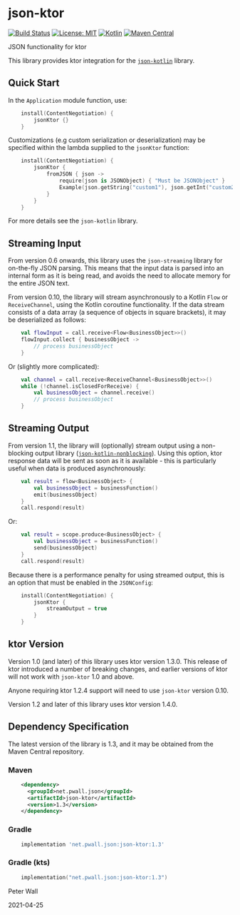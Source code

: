 # json-ktor

[![Build Status](https://travis-ci.org/pwall567/json-ktor.svg?branch=master)](https://travis-ci.org/pwall567/json-ktor)
[![License: MIT](https://img.shields.io/badge/License-MIT-yellow.svg)](https://opensource.org/licenses/MIT)
[![Kotlin](https://img.shields.io/static/v1?label=Kotlin&message=v1.4.0&color=blue&logo=kotlin)](https://github.com/JetBrains/kotlin/releases/tag/v1.4.0)
[![Maven Central](https://img.shields.io/maven-central/v/net.pwall.json/json-ktor?label=Maven%20Central)](https://search.maven.org/search?q=g:%22net.pwall.json%22%20AND%20a:%22json-ktor%22)

JSON functionality for ktor

This library provides ktor integration for the [`json-kotlin`](https://github.com/pwall567/json-kotlin) library.

## Quick Start

In the `Application` module function, use:
```kotlin
    install(ContentNegotiation) {
        jsonKtor {}
    }
```

Customizations (e.g custom serialization or deserialization) may be specified within the lambda supplied to the
`jsonKtor` function:
```kotlin
    install(ContentNegotiation) {
        jsonKtor {
            fromJSON { json ->
                require(json is JSONObject) { "Must be JSONObject" }
                Example(json.getString("custom1"), json.getInt("custom2"))
            }
        }
    }
```
For more details see the `json-kotlin` library.

## Streaming Input

From version 0.6 onwards, this library uses the `json-streaming` library for on-the-fly JSON parsing.
This means that the input data is parsed into an internal form as it is being read, and avoids the need to allocate
memory for the entire JSON text.

From version 0.10, the library will stream asynchronously to a Kotlin `Flow` or `ReceiveChannel`, using the Kotlin
coroutine functionality.
If the data stream consists of a data array (a sequence of objects in square brackets), it may be deserialized as
follows:
```kotlin
    val flowInput = call.receive<Flow<BusinessObject>>()
    flowInput.collect { businessObject ->
        // process businessObject
    }
```
Or (slightly more complicated):
```kotlin
    val channel = call.receive<ReceiveChannel<BusinessObject>>()
    while (!channel.isClosedForReceive) {
        val businessObject = channel.receive()
        // process businessObject
    }
```

## Streaming Output

From version 1.1, the library will (optionally) stream output using a non-blocking output library
([`json-kotlin-nonblocking`](https://github.com/pwall567/json-kotlin-nonblocking)).
Using this option, ktor response data will be sent as soon as it is available - this is particularly useful when data is
produced asynchronously:
```kotlin
    val result = flow<BusinessObject> {
        val businessObject = businessFunction()
        emit(businessObject)
    }
    call.respond(result)
```
Or:
```kotlin
    val result = scope.produce<BusinessObject> {
        val businessObject = businessFunction()
        send(businessObject)
    }
    call.respond(result)
```
Because there is a performance penalty for using streamed output, this is an option that must be enabled in the
`JSONConfig`:
```kotlin
    install(ContentNegotiation) {
        jsonKtor {
            streamOutput = true
        }
    }
```

## ktor Version

Version 1.0 (and later) of this library uses ktor version 1.3.0.
This release of ktor introduced a number of breaking changes, and earlier versions of ktor will not work with
`json-ktor` 1.0 and above.

Anyone requiring ktor 1.2.4 support will need to use `json-ktor` version 0.10.

Version 1.2 and later of this library uses ktor version 1.4.0.

## Dependency Specification

The latest version of the library is 1.3, and it may be obtained from the Maven Central repository.

### Maven
```xml
    <dependency>
      <groupId>net.pwall.json</groupId>
      <artifactId>json-ktor</artifactId>
      <version>1.3</version>
    </dependency>
```
### Gradle
```groovy
    implementation 'net.pwall.json:json-ktor:1.3'
```
### Gradle (kts)
```kotlin
    implementation("net.pwall.json:json-ktor:1.3")
```

Peter Wall

2021-04-25
